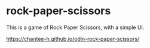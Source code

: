 # rock-paper-scissors
This is a game of Rock Paper Scissors, with a simple UI.

https://chantee-h.github.io/odin-rock-paper-scissors/
